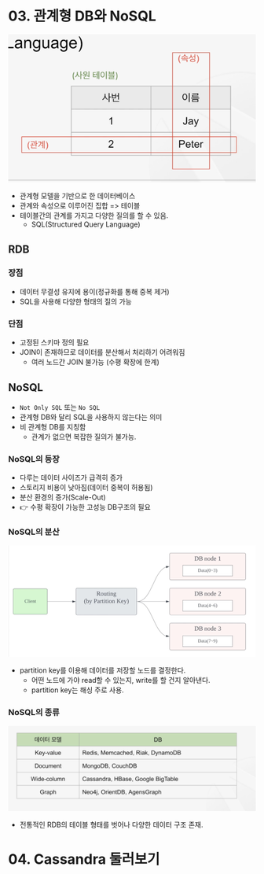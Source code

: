 # 03. 관계형 DB와 NoSQL

![img_1.png](img_1.png)

- 관계형 모델을 기반으로 한 데이터베이스
- 관계와 속성으로 이루어진 집합 => 테이블
- 테이블간의 관계를 가지고 다양한 질의를 할 수 있음.
  - SQL(Structured Query Language)

## RDB

### 장점

- 데이터 무결성 유지에 용이(정규화를 통해 중복 제거)
- SQL을 사용해 다양한 형태의 질의 가능

### 단점

- 고정된 스키마 정의 필요
- JOIN이 존재하므로 데이터를 분산해서 처리하기 어려워짐
  - 여러 노드간 JOIN 불가능 (수평 확장에 한계)

## NoSQL

- `Not Only SQL` 또는 `No SQL`
- 관계형 DB와 달리 SQL을 사용하지 않는다는 의미
- 비 관계형 DB를 지칭함
  - 관계가 없으면 복잡한 질의가 불가능.

### NoSQL의 등장

- 다루는 데이터 사이즈가 급격히 증가
- 스토리지 비용이 낮아짐(데이터 중복이 허용됨)
- 분산 환경의 증가(Scale-Out)
- 👉 수평 확장이 가능한 고성능 DB구조의 필요

### NoSQL의 분산

![img_3.png](img_3.png)

- partition key를 이용해 데이터를 저장할 노드를 결정한다.
  - 어떤 노드에 가야 read할 수 있는지, write를 할 건지 알아낸다.
  - partition key는 해싱 주로 사용.

### NoSQL의 종류

![img_4.png](img_4.png)

- 전통적인 RDB의 테이블 형태를 벗어나 다양한 데이터 구조 존재.

# 04. Cassandra 둘러보기




